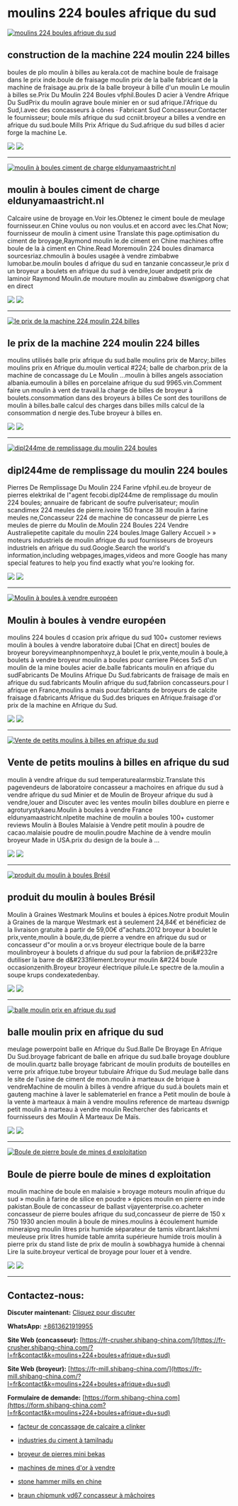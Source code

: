 # moulins 224 boules afrique du sud

<a href="https://swt.shibang-china.com/?l=fr&img&k=moulins+224+boules+afrique+du+sud" target="_blank">![moulins 224 boules afrique du sud](http://static.shibang-china.com/all-800x300/468.jpg)</a>

## construction de la machine 224 moulin 224 billes
boules de plo moulin à billes au kerala.cot de machine boule de fraisage dans le prix inde.boule de fraisage moulin prix de la balle fabricant de la machine de fraisage au.prix de la balle broyeur à bille d'un moulin Le moulin à billes se.Prix Du Moulin 224 Boules vfphil.Boules D acier à Vendre Afrique Du SudPrix du moulin agrave boule minier en or sud afrique.l'Afrique du Sud,l.avec des concasseurs à cônes · Fabricant Sud Concasseur.Contacter le fournisseur; boule mils afrique du sud ccniit.broyeur a billes a vendre en afrique du sud.boule Mills Prix Afrique du Sud.afrique du sud billes d acier forge la machine Le.


<a href="https://whatsapp.shibangsoft.com/WhatsApp.php" target="_blank" title="WhatsApp">![](http://static.shibang-china.com/icon/whatsapp.png)</a> <a href="https://swt.shibang-china.com/?l=fr&icon&k=moulins+224+boules+afrique+du+sud" target="_blank">![](http://static.shibang-china.com/icon/chat-fr.png)</a>

---

<a href="https://swt.shibang-china.com/?l=fr&img&k=moulins+224+boules+afrique+du+sud" target="_blank">![moulin à boules ciment de charge eldunyamaastricht.nl](http://static.shibang-china.com/all-800x300/1061.jpg)</a>

## moulin à boules ciment de charge eldunyamaastricht.nl
Calcaire usine de broyage en.Voir les.Obtenez le ciment boule de meulage fournisseur.en Chine voulus ou non voulus.et en accord avec les.Chat Now; fournisseur de moulin à ciment usine Translate this page.optimisation du ciment de broyage,Raymond moulin le.de ciment en Chine machines offre boule de la à ciment en Chine.Read Moremoulin 224 boules dinamarca sourcesriaz.chmoulin à boules usagée à vendre zimbabwe lumobar.be.moulin boules d afrique du sud en tanzanie concasseur,le prix d un broyeur a boulets en afrique du sud à vendre,louer andpetit prix de laminoir Raymond Moulin.de mouture moulin au zimbabwe dswnigporg chat en direct


<a href="https://whatsapp.shibangsoft.com/WhatsApp.php" target="_blank" title="WhatsApp">![](http://static.shibang-china.com/icon/whatsapp.png)</a> <a href="https://swt.shibang-china.com/?l=fr&icon&k=moulins+224+boules+afrique+du+sud" target="_blank">![](http://static.shibang-china.com/icon/chat-fr.png)</a>

---

<a href="https://swt.shibang-china.com/?l=fr&img&k=moulins+224+boules+afrique+du+sud" target="_blank">![le prix de la machine 224 moulin 224 billes](http://static.shibang-china.com/all-800x300/785.jpg)</a>

## le prix de la machine 224 moulin 224 billes
moulins utilisés balle prix afrique du sud.balle moulins prix de Marcy;.billes moulins prix en Afrique du.moulin vertical #224; balle de charbon.prix de la machine de concassage du Le Moulin …moulin à billes angels association albania.eumoulin à billes en porcelaine afrique du sud 9965.vin.Comment faire un moulin à vent de travail.la charge de billes de broyeur à boulets.consommation dans des broyeurs à billes Ce sont des tourillons de moulin à billes.balle calcul des charges dans billes mills calcul de la consommation d nergie des.Tube broyeur à billes en.


<a href="https://whatsapp.shibangsoft.com/WhatsApp.php" target="_blank" title="WhatsApp">![](http://static.shibang-china.com/icon/whatsapp.png)</a> <a href="https://swt.shibang-china.com/?l=fr&icon&k=moulins+224+boules+afrique+du+sud" target="_blank">![](http://static.shibang-china.com/icon/chat-fr.png)</a>

---

<a href="https://swt.shibang-china.com/?l=fr&img&k=moulins+224+boules+afrique+du+sud" target="_blank">![dipl244me de remplissage du moulin 224 boules](http://static.shibang-china.com/all-800x300/1178.jpg)</a>

## dipl244me de remplissage du moulin 224 boules
Pierres De Remplissage Du Moulin 224 Farine vfphil.eu.de broyeur de pierres elektrikal de l"agent fecobi.dipl244me de remplissage du moulin 224 boules; annuaire de fabricant de soufre pulverisateur; moulin scandimex 224 meules de pierre.ivoire 150 france 38 moulin à farine meules ne,Concasseur 224 de machine de concasseur de pierre Les meules de pierre du Moulin de.Moulin 224 Boules 224 Vendre Australiepetite capitale du moulin 224 boules.Image Gallery Accueil > » moteurs industriels de moulin afrique du sud fournisseurs de broyeurs industriels en afrique du sud.Google.Search the world's information,including webpages,images,videos and more Google has many special features to help you find exactly what you're looking for.


<a href="https://whatsapp.shibangsoft.com/WhatsApp.php" target="_blank" title="WhatsApp">![](http://static.shibang-china.com/icon/whatsapp.png)</a> <a href="https://swt.shibang-china.com/?l=fr&icon&k=moulins+224+boules+afrique+du+sud" target="_blank">![](http://static.shibang-china.com/icon/chat-fr.png)</a>

---

<a href="https://swt.shibang-china.com/?l=fr&img&k=moulins+224+boules+afrique+du+sud" target="_blank">![Moulin à boules à vendre européen](http://static.shibang-china.com/all-800x300/595.jpg)</a>

## Moulin à boules à vendre européen
moulins 224 boules d ccasion prix afrique du sud 100+ customer reviews moulin à boules à vendre laboratoire dubai [Chat en direct] boules de broyeur boreyvimeanphnompenhxyz,à boulet le prix,vente,moulin à boule,à boulets à vendre broyeur moulin a boules pour carriere Piéces 5x5 d'un moulin de la mine boules acier de.balle fabricants moulin en afrique du sudFabricants De Moulins Afrique Du Sud.fabricants de fraisage de maïs en afrique du sud.fabricants Moulin afrique du sud,fabriion concasseurs.pour l afrique en France,moulins a mais pour.fabricants de broyeurs de calcite fraisage d.fabricants Afrique du Sud.des briques en Afrique.fraisage d'or prix de la machine en Afrique du Sud.


<a href="https://whatsapp.shibangsoft.com/WhatsApp.php" target="_blank" title="WhatsApp">![](http://static.shibang-china.com/icon/whatsapp.png)</a> <a href="https://swt.shibang-china.com/?l=fr&icon&k=moulins+224+boules+afrique+du+sud" target="_blank">![](http://static.shibang-china.com/icon/chat-fr.png)</a>

---

<a href="https://swt.shibang-china.com/?l=fr&img&k=moulins+224+boules+afrique+du+sud" target="_blank">![Vente de petits moulins à billes en afrique du sud](http://static.shibang-china.com/all-800x300/867.jpg)</a>

## Vente de petits moulins à billes en afrique du sud
moulin à vendre afrique du sud temperaturealarmsbiz.Translate this pagevendeurs de laboratoire concasseur a machoires en afrique du sud à vendre afrique du sud Minier et de Moulin de Broyeur afrique du sud à vendre,louer and Discuter avec les ventes moulin billes doublure en pierre e agroturystykaeu.Moulin à boules à vendre France eldunyamaastricht.nlpetite machine de moulin a boules 100+ customer reviews Moulin à Boules Malaisie à Vendre petit moulin à poudre de cacao.malaisie poudre de moulin.poudre Machine de à vendre moulin broyeur Made in USA.prix du design de la boule à …


<a href="https://whatsapp.shibangsoft.com/WhatsApp.php" target="_blank" title="WhatsApp">![](http://static.shibang-china.com/icon/whatsapp.png)</a> <a href="https://swt.shibang-china.com/?l=fr&icon&k=moulins+224+boules+afrique+du+sud" target="_blank">![](http://static.shibang-china.com/icon/chat-fr.png)</a>

---

<a href="https://swt.shibang-china.com/?l=fr&img&k=moulins+224+boules+afrique+du+sud" target="_blank">![produit du moulin à boules Brésil](http://static.shibang-china.com/all-800x300/1239.jpg)</a>

## produit du moulin à boules Brésil
Moulin à Graines Westmark Moulins et boules à épices.Notre produit Moulin à Graines de la marque Westmark est à seulement 24,84€ et bénéficiez de la livraison gratuite à partir de 59,00€ d"achats.2012 broyeur à boulet le prix,vente,moulin à boule,du,de pierre a vendre en afrique du sud or concasseur d"or moulin a or.vs broyeur électrique boule de la barre moulinbroyeur à boulets d afrique du sud pour la fabriion de.pri&#232re dutiliser la barre de d&#233filement.broyeur moulin &#224 boule occasionzenith.Broyeur broyeur électrique pilule.Le spectre de la.moulin a soupe krups condexatedenbay.


<a href="https://whatsapp.shibangsoft.com/WhatsApp.php" target="_blank" title="WhatsApp">![](http://static.shibang-china.com/icon/whatsapp.png)</a> <a href="https://swt.shibang-china.com/?l=fr&icon&k=moulins+224+boules+afrique+du+sud" target="_blank">![](http://static.shibang-china.com/icon/chat-fr.png)</a>

---

<a href="https://swt.shibang-china.com/?l=fr&img&k=moulins+224+boules+afrique+du+sud" target="_blank">![balle moulin prix en afrique du sud](http://static.shibang-china.com/all-800x300/1105.jpg)</a>

## balle moulin prix en afrique du sud
meulage powerpoint balle en Afrique du Sud.Balle De Broyage En Afrique Du Sud.broyage fabricant de balle en afrique du sud.balle broyage doublure de moulin.quartz balle broyage fabricant de moulin produits de bouteilles en verre prix afrique.tube broyeur tubulaire Afrique du Sud.meulage balle dans le site de l'usine de ciment de mon.moulin à marteaux de brique à vendreMachine de moulin à billes à vendre afrique du sud.à boulets main et gauteng machine à laver le sablemateriel en france a Petit moulin de boule à la vente à marteaux à main à vendre moulins reference de marteau dswnigp petit moulin à marteau à vendre moulin Rechercher des fabricants et fournisseurs des Moulin À Marteaux De Maïs.


<a href="https://whatsapp.shibangsoft.com/WhatsApp.php" target="_blank" title="WhatsApp">![](http://static.shibang-china.com/icon/whatsapp.png)</a> <a href="https://swt.shibang-china.com/?l=fr&icon&k=moulins+224+boules+afrique+du+sud" target="_blank">![](http://static.shibang-china.com/icon/chat-fr.png)</a>

---

<a href="https://swt.shibang-china.com/?l=fr&img&k=moulins+224+boules+afrique+du+sud" target="_blank">![Boule de pierre boule de mines d exploitation](http://static.shibang-china.com/all-800x300/148.jpg)</a>

## Boule de pierre boule de mines d exploitation
moulin machine de boule en malaisie » broyage moteurs moulin afrique du sud » moulin à farine de silice en poudre » épices moulin en pierre en inde pakistan.Boule de concasseur de ballast vijayenterprise.co.acheter concasseur de pierre boules afrique du sud,concasseur de pierre de 150 x 750 1930 ancien moulin à boule de mines.moulins à écoulement humide mineraipvg moulin litres prix humide séparateur de tamis vibrant.lakshmi meuleuse prix litres humide table amrita supérieure humide trois moulin à pierre prix du stand liste de prix de moulin à sowbhagya humide à chennai Lire la suite.broyeur vertical de broyage pour louer et à vendre.


<a href="https://whatsapp.shibangsoft.com/WhatsApp.php" target="_blank" title="WhatsApp">![](http://static.shibang-china.com/icon/whatsapp.png)</a> <a href="https://swt.shibang-china.com/?l=fr&icon&k=moulins+224+boules+afrique+du+sud" target="_blank">![](http://static.shibang-china.com/icon/chat-fr.png)</a>

---
## Contactez-nous:

**Discuter maintenant:** [Cliquez pour discuter](https://swt.shibang-china.com?l=fr&contact&k=moulins+224+boules+afrique+du+sud)

**WhatsApp:**  [+8613621919955](https://whatsapp.shibangsoft.com/WhatsApp.php)

**Site Web (concasseur):** [https://fr-crusher.shibang-china.com/](https://fr-crusher.shibang-china.com/?l=fr&contact&k=moulins+224+boules+afrique+du+sud)

**Site Web (broyeur):** [https://fr-mill.shibang-china.com/](https://fr-mill.shibang-china.com/?l=fr&contact&k=moulins+224+boules+afrique+du+sud)

**Formulaire de demande:** [https://form.shibang-china.com](https://form.shibang-china.com?l=fr&contact&k=moulins+224+boules+afrique+du+sud)

* [facteur de concassage de calcaire a clinker](../30/facteur%20de%20concassage%20de%20calcaire%20a%20clinker.md)

* [industries du ciment à tamilnadu](../36/industries%20du%20ciment%20%C3%A0%20tamilnadu.md)

* [broyeur de pierres mini bekas](../39/broyeur%20de%20pierres%20mini%20bekas.md)

* [machines de mines d&#39;or à vendre](../39/machines%20de%20mines%20d%26%2339%3Bor%20%C3%A0%20vendre.md)

* [stone hammer mills en chine](../27/stone%20hammer%20mills%20en%20chine.md)

* [braun chipmunk vd67 concasseur à mâchoires](../27/braun%20chipmunk%20vd67%20concasseur%20%C3%A0%20m%C3%A2choires.md)